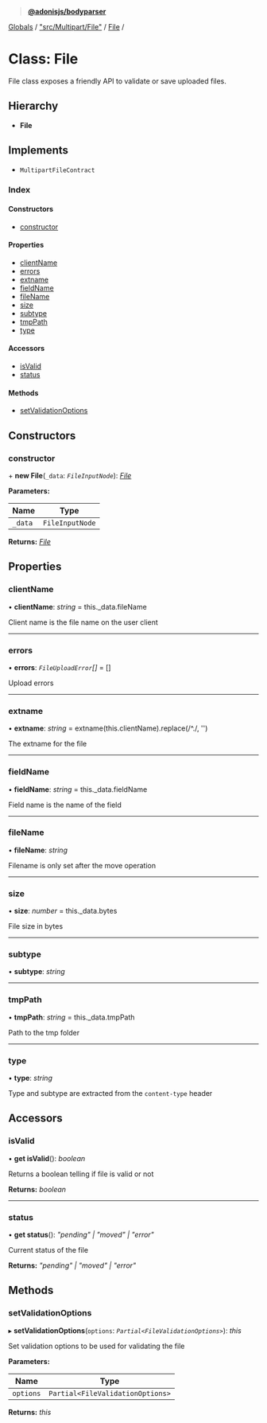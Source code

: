 > **[@adonisjs/bodyparser](../README.md)**

[Globals](../globals.md) / ["src/Multipart/File"](../modules/_src_multipart_file_.md) / [File](_src_multipart_file_.file.md) /

# Class: File

File class exposes a friendly API to validate or save uploaded
files.

## Hierarchy

* **File**

## Implements

* `MultipartFileContract`

### Index

#### Constructors

* [constructor](_src_multipart_file_.file.md#constructor)

#### Properties

* [clientName](_src_multipart_file_.file.md#clientname)
* [errors](_src_multipart_file_.file.md#errors)
* [extname](_src_multipart_file_.file.md#extname)
* [fieldName](_src_multipart_file_.file.md#fieldname)
* [fileName](_src_multipart_file_.file.md#filename)
* [size](_src_multipart_file_.file.md#size)
* [subtype](_src_multipart_file_.file.md#subtype)
* [tmpPath](_src_multipart_file_.file.md#tmppath)
* [type](_src_multipart_file_.file.md#type)

#### Accessors

* [isValid](_src_multipart_file_.file.md#isvalid)
* [status](_src_multipart_file_.file.md#status)

#### Methods

* [setValidationOptions](_src_multipart_file_.file.md#setvalidationoptions)

## Constructors

###  constructor

\+ **new File**(`_data`: *`FileInputNode`*): *[File](_src_multipart_file_.file.md)*

**Parameters:**

Name | Type |
------ | ------ |
`_data` | `FileInputNode` |

**Returns:** *[File](_src_multipart_file_.file.md)*

## Properties

###  clientName

• **clientName**: *string* =  this._data.fileName

Client name is the file name on the user client

___

###  errors

• **errors**: *`FileUploadError`[]* =  []

Upload errors

___

###  extname

• **extname**: *string* =  extname(this.clientName).replace(/^\./, '')

The extname for the file

___

###  fieldName

• **fieldName**: *string* =  this._data.fieldName

Field name is the name of the field

___

###  fileName

• **fileName**: *string*

Filename is only set after the move operation

___

###  size

• **size**: *number* =  this._data.bytes

File size in bytes

___

###  subtype

• **subtype**: *string*

___

###  tmpPath

• **tmpPath**: *string* =  this._data.tmpPath

Path to the tmp folder

___

###  type

• **type**: *string*

Type and subtype are extracted from the `content-type`
header

## Accessors

###  isValid

• **get isValid**(): *boolean*

Returns a boolean telling if file is
valid or not

**Returns:** *boolean*

___

###  status

• **get status**(): *"pending" | "moved" | "error"*

Current status of the file

**Returns:** *"pending" | "moved" | "error"*

## Methods

###  setValidationOptions

▸ **setValidationOptions**(`options`: *`Partial<FileValidationOptions>`*): *this*

Set validation options to be used for
validating the file

**Parameters:**

Name | Type |
------ | ------ |
`options` | `Partial<FileValidationOptions>` |

**Returns:** *this*
